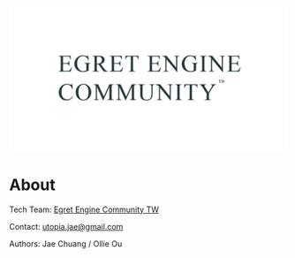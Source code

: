 ![](img/egret_engine_community_header.JPG)

# About

Tech Team: [Egret Engine Community TW](https://www.facebook.com/groups/egret.community.tw/)

Contact: utopia.jae@gmail.com

Authors: Jae Chuang / Ollie Ou

